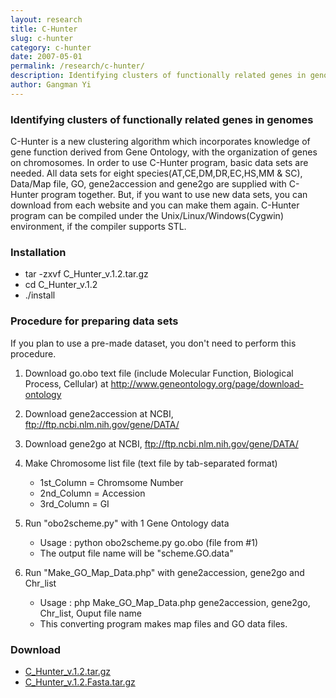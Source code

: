```yaml
---
layout: research
title: C-Hunter
slug: c-hunter
category: c-hunter
date: 2007-05-01
permalink: /research/c-hunter/
description: Identifying clusters of functionally related genes in genomes
author: Gangman Yi
---
```


### Identifying clusters of functionally related genes in genomes

C-Hunter is a new clustering algorithm which incorporates knowledge of gene function derived from Gene Ontology, with the organization of genes on chromosomes. In order to use C-Hunter program, basic data sets are needed. All data sets for eight species(AT,CE,DM,DR,EC,HS,MM & SC), Data/Map file, GO, gene2accession and gene2go are supplied with C-Hunter program together. But, if you want to use new data sets, you can download from each website and you can make them again. C-Hunter program can be compiled under the Unix/Linux/Windows(Cygwin) environment, if the compiler supports STL.

### Installation

- tar -zxvf C_Hunter_v.1.2.tar.gz
- cd C_Hunter_v.1.2
- ./install

### Procedure for preparing data sets

If you plan to use a pre-made dataset, you don't need to perform this procedure.

1. Download go.obo text file (include Molecular Function, Biological Process, Cellular) at http://www.geneontology.org/page/download-ontology
2. Download gene2accession at NCBI, ftp://ftp.ncbi.nlm.nih.gov/gene/DATA/
3. Download gene2go at NCBI, ftp://ftp.ncbi.nlm.nih.gov/gene/DATA/
4. Make Chromosome list file (text file by tab-separated format)

   - 1st_Column = Chromsome Number
   - 2nd_Column = Accession
   - 3rd_Column = GI

5. Run "obo2scheme.py" with 1 Gene Ontology data

   - Usage : python obo2scheme.py go.obo (file from #1)
   - The output file name will be "scheme.GO.data"

6. Run "Make_GO_Map_Data.php" with gene2accession, gene2go and Chr_list
   - Usage : php Make_GO_Map_Data.php gene2accession, gene2go, Chr_list, Ouput file name
   - This converting program makes map files and GO data files.

### Download

- [C_Hunter_v.1.2.tar.gz](https://bigdata.dongguk.edu/~gangman/files/projects/C_Hunter_v.1.2.tar.gz)
- [C_Hunter_v.1.2.Fasta.tar.gz](https://bigdata.dongguk.edu/~gangman/files/projects/C_Hunter_v.1.2.Fasta.tar.gz)
